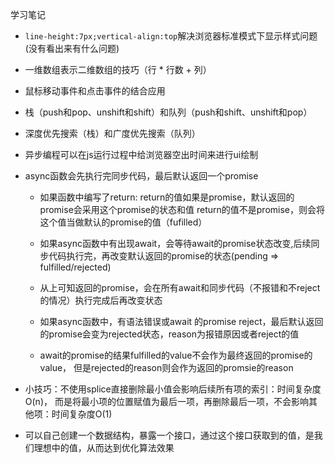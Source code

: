 学习笔记
+ `line-height:7px;vertical-align:top`解决浏览器标准模式下显示样式问题(没有看出来有什么问题)
+ 一维数组表示二维数组的技巧（行 * 行数 + 列）
+ 鼠标移动事件和点击事件的结合应用

+ 栈（push和pop、unshift和shift）和队列（push和shift、unshift和pop）
+ 深度优先搜索（栈）和广度优先搜索（队列）

+ 异步编程可以在js运行过程中给浏览器空出时间来进行ui绘制

+ async函数会先执行完同步代码，最后默认返回一个promise
  - 如果函数中编写了return:
    return的值如果是promise，默认返回的promise会采用这个promise的状态和值
    return的值不是promise，则会将这个值当做默认的promise的值（fufilled）

  <!-- 重点  -->
  - 如果async函数中有出现await，会等待await的promise状态改变,后续同步代码执行完，再改变默认返回的promise的状态(pending => fulfilled/rejected)

  - 从上可知返回的promise，会在所有await和同步代码（不报错和不reject的情况）执行完成后再改变状态

  - 如果async函数中，有语法错误或await 的promise reject，最后默认返回的promise会变为rejected状态，reason为报错原因或者reject的值

  - await的promise的结果fulfilled的value不会作为最终返回的promise的value， 但是rejected的reason则会作为返回的promsie的reason

+ 小技巧：不使用splice直接删除最小值会影响后续所有项的索引：时间复杂度O(n)，
  而是将最小项的位置赋值为最后一项，再删除最后一项，不会影响其他项：时间复杂度O(1)

+ 可以自己创建一个数据结构，暴露一个接口，通过这个接口获取到的值，是我们理想中的值，从而达到优化算法效果
